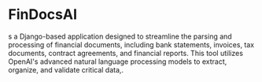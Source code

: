# FinDocsAI
s a Django-based application designed to streamline the parsing and processing of financial documents, including bank statements, invoices, tax documents, contract agreements, and financial reports. This tool utilizes OpenAI's advanced natural language processing models to extract, organize, and validate critical data,.
